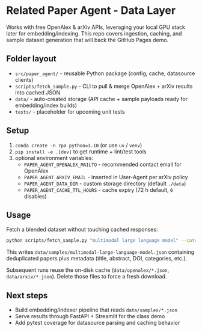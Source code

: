 # Related Paper Agent - Data Layer

Works with free OpenAlex & arXiv APIs, leveraging your local GPU stack later for embedding/indexing. This repo covers ingestion, caching, and sample dataset generation that will back the GitHub Pages demo.

## Folder layout
- `src/paper_agent/` - reusable Python package (config, cache, datasource clients)
- `scripts/fetch_sample.py` - CLI to pull & merge OpenAlex + arXiv results into cached JSON
- `data/` - auto-created storage (API cache + sample payloads ready for embedding/index builds)
- `tests/` - placeholder for upcoming unit tests

## Setup
1. `conda create -n rpa python=3.10` (or use `uv` / `venv`)
2. `pip install -e .[dev]` to get runtime + lint/test tools
3. optional environment variables:
   - `PAPER_AGENT_OPENALEX_MAILTO` - recommended contact email for OpenAlex
   - `PAPER_AGENT_ARXIV_EMAIL` - inserted in User-Agent per arXiv policy
   - `PAPER_AGENT_DATA_DIR` - custom storage directory (default `./data`)
   - `PAPER_AGENT_CACHE_TTL_HOURS` - cache expiry (72 h default, `0` disables)

## Usage
Fetch a blended dataset without touching cached responses:
```bash
python scripts/fetch_sample.py "multimodal large language model" --category cs.CL --category cs.AI --openalex 60 --arxiv 40
```
This writes `data/samples/multimodal-large-language-model.json` containing deduplicated papers plus metadata (title, abstract, DOI, categories, etc.).

Subsequent runs reuse the on-disk cache (`data/openalex/*.json`, `data/arxiv/*.json`). Delete those files to force a fresh download.

## Next steps
- Build embedding/indexer pipeline that reads `data/samples/*.json`
- Serve results through FastAPI + Streamlit for the class demo
- Add pytest coverage for datasource parsing and caching behavior
